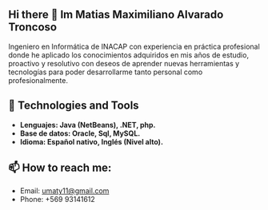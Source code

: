 ## Hi there 👋 Im **Matias Maximiliano Alvarado Troncoso**
Ingeniero en Informática de INACAP con experiencia en práctica
profesional donde he aplicado los conocimientos adquiridos en mis
años de estudio, proactivo y resolutivo con deseos de aprender
nuevas herramientas y tecnologías para poder desarrollarme tanto
personal como profesionalmente.

## 🔨 Technologies and Tools
- **Lenguajes: Java (NetBeans), .NET, php.**
- **Base de datos: Oracle, Sql, MySQL.**
- **Idioma: Español nativo, Inglés (Nivel alto).**


## 📫 How to reach me:
- Email: [umaty11@gmail.com](mailto:umaty11@gmail.com)
- Phone: +569 93141612
